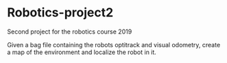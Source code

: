 # Robotics-project2
Second project for the robotics course 2019 

Given a bag file containing the robots optitrack and visual odometry, create a map of the environment and localize the robot in it.
